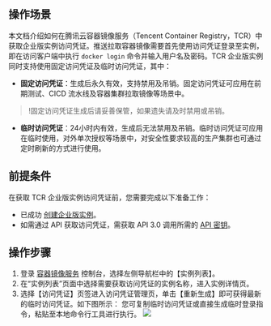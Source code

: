 
## 操作场景
本文档介绍如何在腾讯云容器镜像服务（Tencent Container Registry，TCR）中获取企业版实例访问凭证。推送拉取容器镜像需要首先使用访问凭证登录至实例，即在访问客户端中执行 `docker login` 命令并输入用户名及密码。TCR 企业版实例同时支持使用固定访问凭证及临时访问凭证，其中：
- **固定访问凭证**：生成后永久有效，支持禁用及吊销。固定访问凭证可应用在前期测试、CICD 流水线及容器集群拉取镜像等场景中。
>!固定访问凭证生成后请妥善保管，如果遗失请及时禁用或吊销。
>
- **临时访问凭证**：24小时内有效，生成后无法禁用及吊销。临时访问凭证可应用在临时使用，对外单次授权等场景中，对安全性要求较高的生产集群也可通过定时刷新的方式进行使用。



## 前提条件

在获取 TCR 企业版实例访问凭证前，您需要完成以下准备工作：
- 已成功 [创建企业版实例](https://cloud.tencent.com/document/product/1141/40716)。
- 如需通过 API 获取访问凭证，需获取 API 3.0 调用所需的 [API 密钥](https://console.cloud.tencent.com/cam/capi)。

## 操作步骤

1. 登录 [容器镜像服务](https://console.cloud.tencent.com/tcr) 控制台，选择左侧导航栏中的【实例列表】。
2. 在“实例列表”页面中选择需要获取访问凭证的实例名称，进入实例详情页。
3. 选择【访问凭证】页签进入访问凭证管理页，单击【重新生成】即可获得最新的临时访问凭证。如下图所示：
您可复制临时访问凭证或直接生成临时登录指令，粘贴至本地命令行工具进行执行。
![](https://main.qcloudimg.com/raw/92d3f2096f0f5ad8641b0a9f1d3c4ab8.png)
